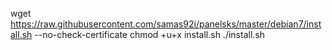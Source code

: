 wget https://raw.githubusercontent.com/samas92i/panelsks/master/debian7/install.sh --no-check-certificate
chmod +u+x install.sh
./install.sh

